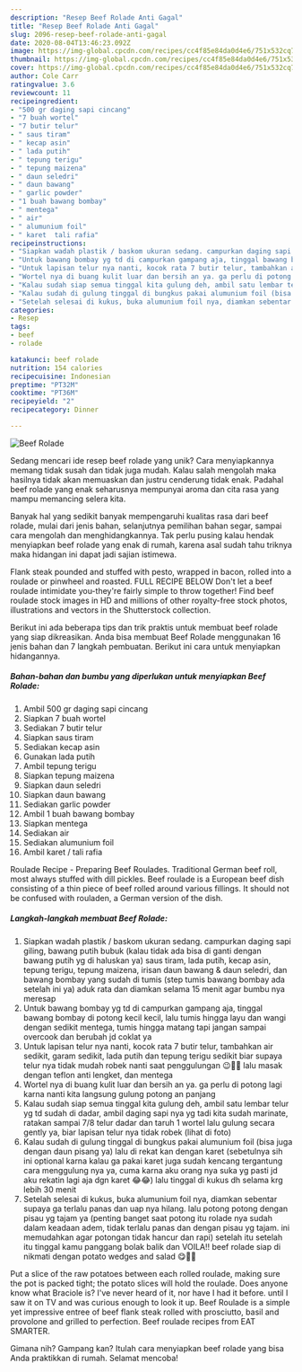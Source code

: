 ```yaml
---
description: "Resep Beef Rolade Anti Gagal"
title: "Resep Beef Rolade Anti Gagal"
slug: 2096-resep-beef-rolade-anti-gagal
date: 2020-08-04T13:46:23.092Z
image: https://img-global.cpcdn.com/recipes/cc4f85e84da0d4e6/751x532cq70/beef-rolade-foto-resep-utama.jpg
thumbnail: https://img-global.cpcdn.com/recipes/cc4f85e84da0d4e6/751x532cq70/beef-rolade-foto-resep-utama.jpg
cover: https://img-global.cpcdn.com/recipes/cc4f85e84da0d4e6/751x532cq70/beef-rolade-foto-resep-utama.jpg
author: Cole Carr
ratingvalue: 3.6
reviewcount: 11
recipeingredient:
- "500 gr daging sapi cincang"
- "7 buah wortel"
- "7 butir telur"
- " saus tiram"
- " kecap asin"
- " lada putih"
- " tepung terigu"
- " tepung maizena"
- " daun seledri"
- " daun bawang"
- " garlic powder"
- "1 buah bawang bombay"
- " mentega"
- " air"
- " alumunium foil"
- " karet  tali rafia"
recipeinstructions:
- "Siapkan wadah plastik / baskom ukuran sedang. campurkan daging sapi giling, bawang putih bubuk (kalau tidak ada bisa di ganti dengan bawang putih yg di haluskan ya) saus tiram, lada putih, kecap asin, tepung terigu, tepung maizena, irisan daun bawang &amp; daun seledri, dan bawang bombay yang sudah di tumis (step tumis bawang bombay ada setelah ini ya) aduk rata dan diamkan selama 15 menit agar bumbu nya meresap"
- "Untuk bawang bombay yg td di campurkan gampang aja, tinggal bawang bombay di potong kecil kecil, lalu tumis hingga layu dan wangi dengan sedikit mentega, tumis hingga matang tapi jangan sampai overcook dan berubah jd coklat ya"
- "Untuk lapisan telur nya nanti, kocok rata 7 butir telur, tambahkan air sedikit, garam sedikit, lada putih dan tepung terigu sedikit biar supaya telur nya tidak mudah robek nanti saat penggulungan 😉👌🏻 lalu masak dengan teflon anti lengket, dan mentega"
- "Wortel nya di buang kulit luar dan bersih an ya. ga perlu di potong lagi karna nanti kita langsung gulung potong an panjang"
- "Kalau sudah siap semua tinggal kita gulung deh, ambil satu lembar telur yg td sudah di dadar, ambil daging sapi nya yg tadi kita sudah marinate, ratakan sampai 7/8 telur dadar dan taruh 1 wortel lalu gulung secara gently ya, biar lapisan telur nya tidak robek (lihat di foto)"
- "Kalau sudah di gulung tinggal di bungkus pakai alumunium foil (bisa juga dengan daun pisang ya) lalu di rekat kan dengan karet (sebetulnya sih ini optional karna kalau ga pakai karet juga sudah kencang tergantung cara menggulung nya ya, cuma karna aku orang nya suka yg pasti jd aku rekatin lagi aja dgn karet 😂😂) lalu tinggal di kukus dh selama krg lebih 30 menit"
- "Setelah selesai di kukus, buka alumunium foil nya, diamkan sebentar supaya ga terlalu panas dan uap nya hilang. lalu potong potong dengan pisau yg tajam ya (penting banget saat potong itu rolade nya sudah dalam keadaan adem, tidak terlalu panas dan dengan pisau yg tajam. ini memudahkan agar potongan tidak hancur dan rapi) setelah itu setelah itu tinggal kamu panggang bolak balik dan VOILA!! beef rolade siap di nikmati dengan potato wedges and salad 😋👌🏻"
categories:
- Resep
tags:
- beef
- rolade

katakunci: beef rolade 
nutrition: 154 calories
recipecuisine: Indonesian
preptime: "PT32M"
cooktime: "PT36M"
recipeyield: "2"
recipecategory: Dinner

---
```



![Beef Rolade](https://img-global.cpcdn.com/recipes/cc4f85e84da0d4e6/751x532cq70/beef-rolade-foto-resep-utama.jpg)

Sedang mencari ide resep beef rolade yang unik? Cara menyiapkannya memang tidak susah dan tidak juga mudah. Kalau salah mengolah maka hasilnya tidak akan memuaskan dan justru cenderung tidak enak. Padahal beef rolade yang enak seharusnya mempunyai aroma dan cita rasa yang mampu memancing selera kita.

Banyak hal yang sedikit banyak mempengaruhi kualitas rasa dari beef rolade, mulai dari jenis bahan, selanjutnya pemilihan bahan segar, sampai cara mengolah dan menghidangkannya. Tak perlu pusing kalau hendak menyiapkan beef rolade yang enak di rumah, karena asal sudah tahu triknya maka hidangan ini dapat jadi sajian istimewa.

Flank steak pounded and stuffed with pesto, wrapped in bacon, rolled into a roulade or pinwheel and roasted. FULL RECIPE BELOW Don&#39;t let a beef roulade intimidate you-they&#39;re fairly simple to throw together! Find beef roulade stock images in HD and millions of other royalty-free stock photos, illustrations and vectors in the Shutterstock collection.


Berikut ini ada beberapa tips dan trik praktis untuk membuat beef rolade yang siap dikreasikan. Anda bisa membuat Beef Rolade menggunakan 16 jenis bahan dan 7 langkah pembuatan. Berikut ini cara untuk menyiapkan hidangannya.

<!--inarticleads1-->

##### Bahan-bahan dan bumbu yang diperlukan untuk menyiapkan Beef Rolade:

1. Ambil 500 gr daging sapi cincang
1. Siapkan 7 buah wortel
1. Sediakan 7 butir telur
1. Siapkan  saus tiram
1. Sediakan  kecap asin
1. Gunakan  lada putih
1. Ambil  tepung terigu
1. Siapkan  tepung maizena
1. Siapkan  daun seledri
1. Siapkan  daun bawang
1. Sediakan  garlic powder
1. Ambil 1 buah bawang bombay
1. Siapkan  mentega
1. Sediakan  air
1. Sediakan  alumunium foil
1. Ambil  karet / tali rafia


Roulade Recipe - Preparing Beef Roulades. Traditional German beef roll, most always stuffed with dill pickles. Beef roulade is a European beef dish consisting of a thin piece of beef rolled around various fillings. It should not be confused with rouladen, a German version of the dish. 

<!--inarticleads2-->

##### Langkah-langkah membuat Beef Rolade:

1. Siapkan wadah plastik / baskom ukuran sedang. campurkan daging sapi giling, bawang putih bubuk (kalau tidak ada bisa di ganti dengan bawang putih yg di haluskan ya) saus tiram, lada putih, kecap asin, tepung terigu, tepung maizena, irisan daun bawang &amp; daun seledri, dan bawang bombay yang sudah di tumis (step tumis bawang bombay ada setelah ini ya) aduk rata dan diamkan selama 15 menit agar bumbu nya meresap
1. Untuk bawang bombay yg td di campurkan gampang aja, tinggal bawang bombay di potong kecil kecil, lalu tumis hingga layu dan wangi dengan sedikit mentega, tumis hingga matang tapi jangan sampai overcook dan berubah jd coklat ya
1. Untuk lapisan telur nya nanti, kocok rata 7 butir telur, tambahkan air sedikit, garam sedikit, lada putih dan tepung terigu sedikit biar supaya telur nya tidak mudah robek nanti saat penggulungan 😉👌🏻 lalu masak dengan teflon anti lengket, dan mentega
1. Wortel nya di buang kulit luar dan bersih an ya. ga perlu di potong lagi karna nanti kita langsung gulung potong an panjang
1. Kalau sudah siap semua tinggal kita gulung deh, ambil satu lembar telur yg td sudah di dadar, ambil daging sapi nya yg tadi kita sudah marinate, ratakan sampai 7/8 telur dadar dan taruh 1 wortel lalu gulung secara gently ya, biar lapisan telur nya tidak robek (lihat di foto)
1. Kalau sudah di gulung tinggal di bungkus pakai alumunium foil (bisa juga dengan daun pisang ya) lalu di rekat kan dengan karet (sebetulnya sih ini optional karna kalau ga pakai karet juga sudah kencang tergantung cara menggulung nya ya, cuma karna aku orang nya suka yg pasti jd aku rekatin lagi aja dgn karet 😂😂) lalu tinggal di kukus dh selama krg lebih 30 menit
1. Setelah selesai di kukus, buka alumunium foil nya, diamkan sebentar supaya ga terlalu panas dan uap nya hilang. lalu potong potong dengan pisau yg tajam ya (penting banget saat potong itu rolade nya sudah dalam keadaan adem, tidak terlalu panas dan dengan pisau yg tajam. ini memudahkan agar potongan tidak hancur dan rapi) setelah itu setelah itu tinggal kamu panggang bolak balik dan VOILA!! beef rolade siap di nikmati dengan potato wedges and salad 😋👌🏻


Put a slice of the raw potatoes between each rolled roulade, making sure the pot is packed tight; the potato slices will hold the roulade. Does anyone know what Braciole is? I&#39;ve never heard of it, nor have I had it before. until I saw it on TV and was curious enough to look it up. Beef Roulade is a simple yet impressive entree of beef flank steak rolled with prosciutto, basil and provolone and grilled to perfection. Beef roulade recipes from EAT SMARTER. 

Gimana nih? Gampang kan? Itulah cara menyiapkan beef rolade yang bisa Anda praktikkan di rumah. Selamat mencoba!
